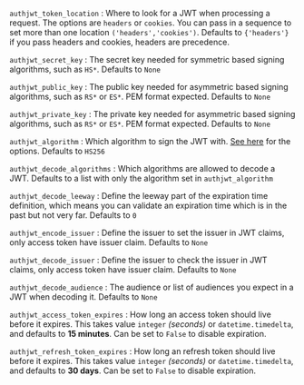 `authjwt_token_location`
:   Where to look for a JWT when processing a request. The options are `headers` or `cookies`.
    You can pass in a sequence to set more than one location `('headers','cookies')`. Defaults to `{'headers'}`
    if you pass headers and cookies, headers are precedence.

`authjwt_secret_key`
:   The secret key needed for symmetric based signing algorithms, such as `HS*`. Defaults to `None`

`authjwt_public_key`
:   The public key needed for asymmetric based signing algorithms, such as `RS*` or `ES*`. PEM format expected.
    Defaults to `None`

`authjwt_private_key`
:   The private key needed for asymmetric based signing algorithms, such as `RS*` or `ES*`. PEM format expected.
    Defaults to `None`

`authjwt_algorithm`
:   Which algorithm to sign the JWT with. <a href="https://pyjwt.readthedocs.io/en/latest/algorithms.html" class="external-link" target="_blank">See here</a>
    for the options. Defaults to `HS256`

`authjwt_decode_algorithms`
:   Which algorithms are allowed to decode a JWT. Defaults to a list with only the algorithm set in `authjwt_algorithm`

`authjwt_decode_leeway`
:   Define the leeway part of the expiration time definition, which means you can validate an expiration
    time which is in the past but not very far. Defaults to `0`

`authjwt_encode_issuer`
:   Define the issuer to set the issuer in JWT claims, only access token have issuer claim. Defaults to `None`

`authjwt_decode_issuer`
:   Define the issuer to check the issuer in JWT claims, only access token have issuer claim. Defaults to `None`

`authjwt_decode_audience`
:   The audience or list of audiences you expect in a JWT when decoding it. Defaults to `None`

`authjwt_access_token_expires`
:   How long an access token should live before it expires. This takes value `integer` *(seconds)* or
    `datetime.timedelta`, and defaults to **15 minutes**. Can be set to `False` to disable expiration.

`authjwt_refresh_token_expires`
:   How long an refresh token should live before it expires. This takes value `integer` *(seconds)* or
    `datetime.timedelta`, and defaults to **30 days**. Can be set to `False` to disable expiration.
